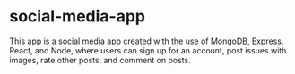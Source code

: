 # social-media-app

This app is a social media app created with the use of MongoDB, Express, React, and Node, where users can sign up for an account, post issues with images, rate other posts, and comment on posts.

